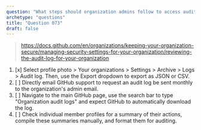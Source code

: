 ```yaml
---
question: "What steps should organization admins follow to access audit logs of actions performed within their GitHub organization?"
archetype: "questions"
title: "Question 073"
draft: false
---
```


> https://docs.github.com/en/organizations/keeping-your-organization-secure/managing-security-settings-for-your-organization/reviewing-the-audit-log-for-your-organization
1. [x] Select profile photo > Your organizations > Settings > Archive > Logs > Audit log. Then, use the Export dropdown to export as JSON or CSV.
1. [ ] Directly email GitHub support to request an audit log be sent monthly to the organization's admin email.
1. [ ] Navigate to the main GitHub page, use the search bar to type "Organization audit logs" and expect GitHub to automatically download the log.
1. [ ] Check individual member profiles for a summary of their actions, compile these summaries manually, and format them for auditing.

